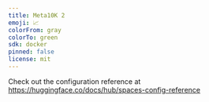 ```yaml
---
title: Meta10K 2
emoji: 📈
colorFrom: gray
colorTo: green
sdk: docker
pinned: false
license: mit
---
```


Check out the configuration reference at https://huggingface.co/docs/hub/spaces-config-reference
